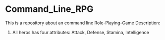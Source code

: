 # Command_Line_RPG
This is a repository about an command line Role-Playing-Game
Description:
1. All heros has four attributes: Attack, Defense, Stamina, Intelligence 
